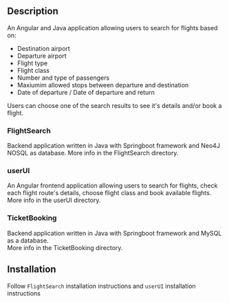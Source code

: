 ## Description
An Angular and Java application allowing users to search for flights based on:
- Destination airport
- Departure airport
- Flight type
- Flight class
- Number and type of passengers
- Maxiumim allowed stops between departure and destination
- Date of departure / Date of departure and return

Users can choose one of the search results to see it's details and/or book a flight.

### FlightSearch 
Backend application written in Java with Springboot framework and Neo4J NOSQL as database. 
More info in the FlightSearch directory.

### userUI
An Angular frontend application allowing users to search for flights, check each flight route's details, choose flight class and book available flights.
More info in the userUI directory.

### TicketBooking
Backend application written in Java with Springboot framework and MySQL as a database. <br>
More info in the TicketBooking directory.

## Installation
Follow ```FlightSearch``` installation instructions and ```userUI``` installation instructions
